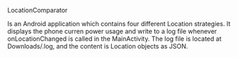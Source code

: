LocationComparator

Is an Android application which contains four different Location strategies. It displays the phone curren power usage
and write to a log file whenever onLocationChanged is called in the MainActivity.
The log file is located at Downloads/<strategyName>.log, and the content is Location objects as JSON. 
